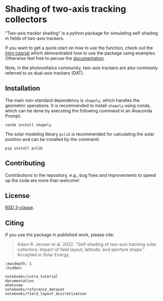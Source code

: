 # Shading of two-axis tracking collectors

"Two-axis tracker shading" is a python package for simulating self-shading in fields of two-axis trackers.

If you want to get a quick-start on how to use the function, check out the [intro tutorial](../notebooks/intro_tutorial) which demosntrated how to use the package using examples. Otherwise feel free to peruse the [documentation](../documentation).

Note, in the photovoltaics community, two-axis trackers are also commonly referred to as dual-axis trackers (DAT).

## Installation
The main non-standard dependency is `shapely`, which handles the geometric operations. It is recommended to install `shapely` using conda, which can be done by executing the following command in an Anaconda Prompt:

    conda install shapely

The solar modeling library `pvlib` is recommended for calculating the solar position and can be installed by the command:

    pip install pvlib

## Contributing
Contributions to the repository, e.g., bug fixes and improvements to speed up the code are more than welcome!


## License
[BSD 3-clause](https://github.com/AdamRJensen/two_axis_tracker_shading/blob/main/LICENSE).

## Citing
If you use the package in published work, please cite:
> Adam R. Jensen et al. 2022.
> "Self-shading of two-axis tracking solar collectors: Impact of field layout, latitude, and aperture shape."
> Accepted in Solar Energy.


```{toctree}
:maxdepth: 1
:hidden:

notebooks/intro_tutorial
documentation
whatsnew
notebooks/reference_dataset
notebooks/field_layout_discretization
```
